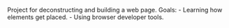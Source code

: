 Project for deconstructing and building a web page.
Goals: 
	- Learning how elements get placed.
	- Using browser developer tools.
